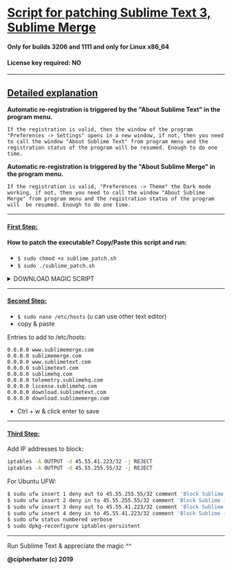 # [Script for patching Sublime Text 3, Sublime Merge]()

**Only for builds 3206 and 1111 and only for Linux x86_64**

#### License key required: NO

---

## [Detailed explanation]()


**Automatic re-registration is triggered by the "About Sublime Text" in the program menu.**

`
If the registration is valid, then the window of the program
"Preferences -> Settings" opens in a new window, if not, then
you need to call the window "About Sublime Text" from program
menu and the registration status of the program will be resumed.
Enough to do one time.
`

**Automatic re-registration is triggered by the "About Sublime Merge" in the program menu.**

`
If the registration is valid, "Preferences -> Theme" the Dark mode
working, if not, then you need to call the window "About Sublime Merge"
from program menu and the registration status of the program will 
be resumed. Enough to do one time.
`

---


#### [First Step:]()

 
#### How to patch the executable? Copy/Paste this script and run:

- ```$ sudo chmod +x sublime_patch.sh```
- ```$ sudo ./sublime_patch.sh```
 

<details>
	<summary>DOWNLOAD MAGIC SCRIPT</summary>
<p> 

</p>
</details>
 
 
---

#### [Second Step:]()

 - ```$ sudo nano /etc/hosts``` (u can use other text editor)
 - copy & paste

Entries to add to /etc/hosts:

```
0.0.0.0 www.sublimemerge.com
0.0.0.0 sublimemerge.com
0.0.0.0 www.sublimetext.com
0.0.0.0 sublimetext.com
0.0.0.0 sublimehq.com
0.0.0.0 telemetry.sublimehq.com
0.0.0.0 license.sublimehq.com
0.0.0.0 download.sublimetext.com
0.0.0.0 download.sublimemerge.com
```
 
 - Ctrl + w & click enter to save
 
 ---


#### [Third Step:]()
 
Add IP addresses to block:

```bash
iptables -A OUTPUT -d 45.55.41.223/32 -j REJECT
iptables -A OUTPUT -d 45.55.255.55/32 -j REJECT
```

For Ubuntu UFW:

```bash
$ sudo ufw insert 1 deny out to 45.55.255.55/32 comment 'Block Sublime out host-1'
$ sudo ufw insert 2 deny in to 45.55.255.55/32 comment 'Block Sublime in host-1'
$ sudo ufw insert 3 deny out to 45.55.41.223/32 comment 'Block Sublime out host-2'
$ sudo ufw insert 4 deny in to 45.55.41.223/32 comment 'Block Sublime in host-2'
$ sudo ufw status numbered verbose
$ sudo dpkg-reconfigure iptables-persistent
```

---


Run Sublime Text & appreciate the magic ^^


**@cipherhater (c) 2019**

